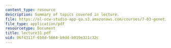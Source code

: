 ```yaml
---
content_type: resource
description: Summary of topics covered in lecture.
file: https://ol-ocw-studio-app-qa.s3.amazonaws.com/courses/7-03-genetics-fall-2004/06f4311f650d5664b9ddb919e321c32c_lecture31.pdf
file_type: application/pdf
resourcetype: Document
title: lecture31.pdf
uid: 06f4311f-650d-5664-b9dd-b919e321c32c
---
```

